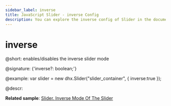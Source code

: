 ```yaml
---
sidebar_label: inverse
title: JavaScript Slider - inverse Config 
description: You can explore the inverse config of Slider in the documentation of the DHTMLX JavaScript UI library. Browse developer guides and API reference, try out code examples and live demos, and download a free 30-day evaluation version of DHTMLX Suite 7.
---
```


# inverse

@short: enables/disables the inverse slider mode

@signature: {'inverse?: boolean;'}

@example:
var slider = new dhx.Slider("slider_container", { 
    inverse:true
});

@descr:

**Related sample**: [Slider. Inverse Mode Of The Slider](https://snippet.dhtmlx.com/xm8e84s2)

[comment]: # (@related: slider/initializing_slider.md#configuration-properties slider/configuring_slider.md#vertical-mode)
